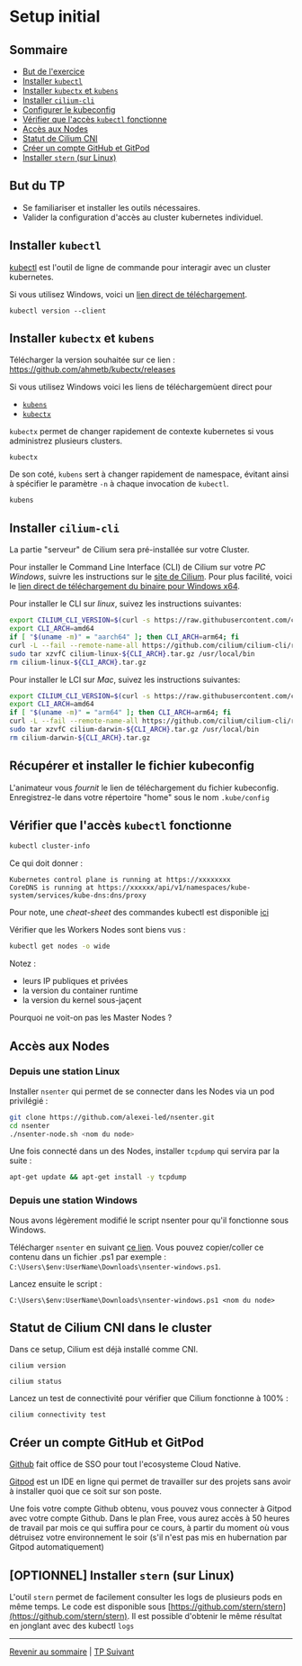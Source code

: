 # Setup initial

## Sommaire
  * [But de l'exercice](#but-du-tp)
  * [Installer `kubectl`](#installer-kubectl)
  * [Installer `kubectx` et `kubens`](#installer-kubectx-et-kubens)
  * [Installer `cilium-cli`](#installer-cilium-cli)
  * [Configurer le kubeconfig](#récupérer-et-installer-le-fichier-kubeconfig)
  * [Vérifier que l'accès `kubectl` fonctionne](#vérifier-que-laccès-kubectl-fonctionne)
  * [Accès aux Nodes](#accès-aux-nodes)
  * [Statut de Cilium CNI](#statut-de-cilium-cni-dans-le-cluster)
  * [Créer un compte GitHub et GitPod](#créer-un-compte-github-et-gitpod)
  * [Installer `stern` (sur Linux)](#installer-stern-sur-linux)

## But du TP
* Se familiariser et installer les outils nécessaires.
* Valider la configuration d'accès au cluster kubernetes individuel. 

## Installer `kubectl`
[kubectl](https://kubernetes.io/docs/tasks/tools/install-kubectl/) est l'outil de ligne de commande pour interagir avec un cluster kubernetes.

Si vous utilisez Windows, voici un [lien direct de téléchargement](https://dl.k8s.io/release/v1.25.0/bin/windows/amd64/kubectl.exe).

```shell
kubectl version --client
```

## Installer `kubectx` et `kubens`

Télécharger la version souhaitée sur ce lien : https://github.com/ahmetb/kubectx/releases

Si vous utilisez Windows voici les liens de téléchargemùent direct pour
* [`kubens`](https://github.com/ahmetb/kubectx/releases/download/v0.9.4/kubens_v0.9.4_windows_x86_64.zip)
* [`kubectx`](https://github.com/ahmetb/kubectx/releases/download/v0.9.4/kubectx_v0.9.4_windows_x86_64.zip)

`kubectx` permet de changer rapidement de contexte kubernetes si vous administrez plusieurs clusters.

```shell
kubectx
```

De son coté, `kubens` sert à changer rapidement de namespace, évitant ainsi à spécifier le paramètre `-n` à chaque invocation de `kubectl`.

```shell
kubens
```

## Installer `cilium-cli`

La partie "serveur" de Cilium sera pré-installée sur votre Cluster.

Pour installer le Command Line Interface (CLI) de Cilium sur votre *PC Windows*, suivre les instructions sur le [site de Cilium](https://docs.cilium.io/en/stable/gettingstarted/k8s-install-default/#install-cilium-cli). Pour plus facilité, voici le [lien direct de téléchargement du binaire pour Windows x64](https://github.com/cilium/cilium-cli/releases/download/v0.12.3/cilium-windows-amd64.tar.gz).

Pour installer le CLI sur *linux*, suivez les instructions suivantes:

```bash
export CILIUM_CLI_VERSION=$(curl -s https://raw.githubusercontent.com/cilium/cilium-cli/master/stable.txt)
export CLI_ARCH=amd64
if [ "$(uname -m)" = "aarch64" ]; then CLI_ARCH=arm64; fi
curl -L --fail --remote-name-all https://github.com/cilium/cilium-cli/releases/download/$CILIUM_CLI_VERSION/cilium-linux-$CLI_ARCH.tar.gz
sudo tar xzvfC cilium-linux-${CLI_ARCH}.tar.gz /usr/local/bin
rm cilium-linux-${CLI_ARCH}.tar.gz
```

Pour installer le LCI sur *Mac*, suivez les instructions suivantes:

```bash
export CILIUM_CLI_VERSION=$(curl -s https://raw.githubusercontent.com/cilium/cilium-cli/master/stable.txt)
export CLI_ARCH=amd64
if [ "$(uname -m)" = "arm64" ]; then CLI_ARCH=arm64; fi
curl -L --fail --remote-name-all https://github.com/cilium/cilium-cli/releases/download/$CILIUM_CLI_VERSION/cilium-darwin-$CLI_ARCH.tar.gz
sudo tar xzvfC cilium-darwin-${CLI_ARCH}.tar.gz /usr/local/bin
rm cilium-darwin-${CLI_ARCH}.tar.gz
```

## Récupérer et installer le fichier kubeconfig

L'animateur vous *fournit* le lien de téléchargement du fichier kubeconfig.
Enregistrez-le dans votre répertoire "home" sous le nom `.kube/config`

## Vérifier que l'accès `kubectl` fonctionne

```bash
kubectl cluster-info
```

Ce qui doit donner :

```
Kubernetes control plane is running at https://xxxxxxxx
CoreDNS is running at https://xxxxxx/api/v1/namespaces/kube-system/services/kube-dns:dns/proxy
```

Pour note, une *cheat-sheet* des commandes kubectl est disponible [ici](https://kubernetes.io/fr/docs/reference/kubectl/cheatsheet/)

Vérifier que les Workers Nodes sont biens vus :
```bash
kubectl get nodes -o wide
```

Notez :
* leurs IP publiques et privées
* la version du container runtime
* la version du kernel sous-jaçent

Pourquoi ne voit-on pas les Master Nodes ?

## Accès aux Nodes

### Depuis une station Linux

Installer  `nsenter` qui permet de se connecter dans les Nodes via un pod privilégié :
```bash
git clone https://github.com/alexei-led/nsenter.git
cd nsenter
./nsenter-node.sh <nom du node>
```

Une fois connecté dans un des Nodes, installer `tcpdump` qui servira par la suite :

```bash
apt-get update && apt-get install -y tcpdump
```

### Depuis une station Windows

Nous avons légèrement modifié le script nsenter pour qu'il fonctionne sous Windows.

Télécharger `nsenter` en suivant [ce lien](https://raw.githubusercontent.com/srnfr/TP-CNI/main/tools/nsenter-windows.ps1). Vous pouvez copier/coller ce contenu dans un fichier .ps1 par exemple : `C:\Users\$env:UserName\Downloads\nsenter-windows.ps1`.

Lancez ensuite le script :

```shell
C:\Users\$env:UserName\Downloads\nsenter-windows.ps1 <nom du node>
```

## Statut de Cilium CNI dans le cluster

Dans ce setup, Cilium est déjà installé comme CNI.

```shell
cilium version
```

```shell
cilium status
```

Lancez un test de connectivité pour vérifier que Cilium fonctionne à 100% :
```shell
cilium connectivity test
```

## Créer un compte GitHub et GitPod

[Github](https://github.com) fait office de SSO pour tout l'ecosysteme Cloud Native.

[Gitpod](https://gitpod.com) est un IDE en ligne qui permet de travailler sur des projets sans avoir à installer quoi que ce soit sur son poste.

Une fois votre compte Github obtenu, vous pouvez vous connecter à Gitpod avec votre compte Github. Dans le plan Free, vous aurez accès à 50 heures de travail par mois ce qui suffira pour ce cours, à partir du moment où vous détruisez votre environnement le soir (s'il n'est pas mis en hubernation par Gitpod automatiquement)

## [OPTIONNEL] Installer `stern` (sur Linux)

L'outil `stern` permet de facilement consulter les logs de plusieurs pods en même temps.
Le code est disponible sous [https://github.com/stern/stern](https://github.com/stern/stern).
Il est possible d'obtenir le même résultat en jonglant avec des kubectl `logs`

---

[Revenir au sommaire](../README.md) | [TP Suivant](./TP02.md)
